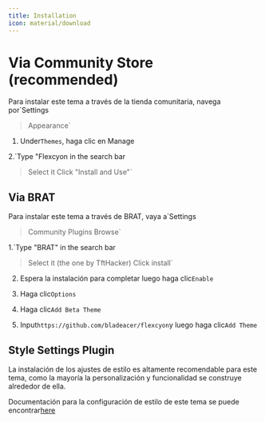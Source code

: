```yaml
---
title: Installation
icon: material/download
---
```


# Via Community Store (recommended)

Para instalar este tema a través de la tienda comunitaria, navega por`Settings
> Appearance`

1. Under`Themes`, haga clic en Manage

2.`Type "Flexcyon in the search bar
> Select it
> Click "Install and Use"`

## Via BRAT

Para instalar este tema a través de BRAT, vaya a`Settings
> Community Plugins
> Browse`

1.`Type "BRAT" in the search bar
> Select it (the one by TftHacker)
> Click install`

2. Espera la instalación para completar luego haga clic`Enable`

3. Haga clic`Options`

4. Haga clic`Add Beta Theme`

5. Input`https://github.com/bladeacer/flexcyon`y luego haga clic`Add Theme`

## Style Settings Plugin

La instalación de los ajustes de estilo es altamente recomendable para este tema, como la mayoría
la personalización y funcionalidad se construye alrededor de ella.

Documentación para la configuración de estilo de este tema se puede encontrar[here](../Styling/Style-Settings/index.md)

